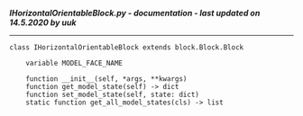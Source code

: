 ***IHorizontalOrientableBlock.py - documentation - last updated on 14.5.2020 by uuk***
___

    class IHorizontalOrientableBlock extends block.Block.Block

        variable MODEL_FACE_NAME

        function __init__(self, *args, **kwargs)
        function get_model_state(self) -> dict
        function set_model_state(self, state: dict)
        static function get_all_model_states(cls) -> list